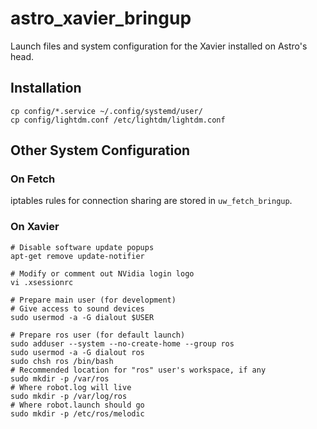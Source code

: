 # astro_xavier_bringup

Launch files and system configuration for the Xavier installed on Astro's head.

## Installation

    cp config/*.service ~/.config/systemd/user/
    cp config/lightdm.conf /etc/lightdm/lightdm.conf

## Other System Configuration

### On Fetch

iptables rules for connection sharing are stored in `uw_fetch_bringup`.

### On Xavier

    # Disable software update popups
    apt-get remove update-notifier

    # Modify or comment out NVidia login logo
    vi .xsessionrc
    
    # Prepare main user (for development)
    # Give access to sound devices
    sudo usermod -a -G dialout $USER
    
    # Prepare ros user (for default launch)
    sudo adduser --system --no-create-home --group ros
    sudo usermod -a -G dialout ros
    sudo chsh ros /bin/bash
    # Recommended location for "ros" user's workspace, if any
    sudo mkdir -p /var/ros
    # Where robot.log will live
    sudo mkdir -p /var/log/ros
    # Where robot.launch should go
    sudo mkdir -p /etc/ros/melodic